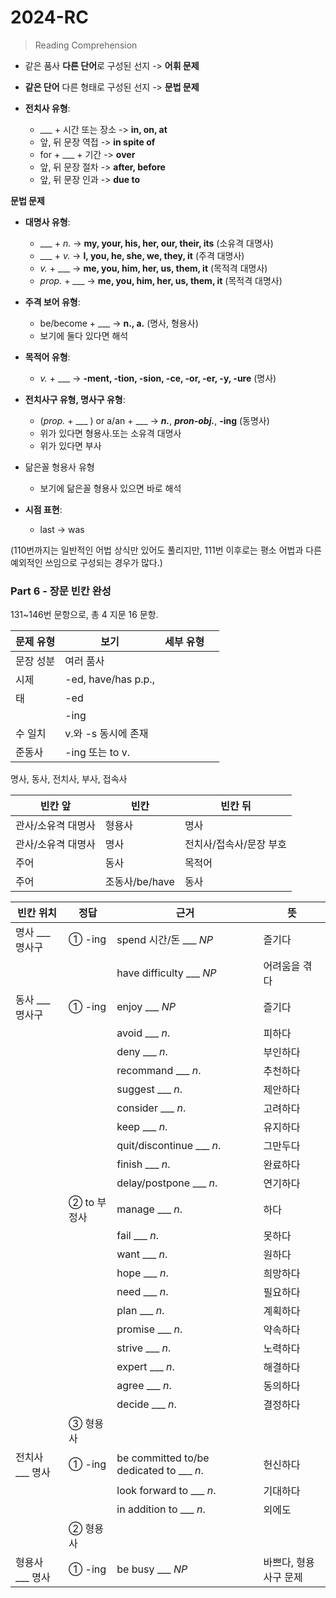 # 2024-RC

> Reading Comprehension

- 같은 품사 **다른 단어**로 구성된 선지 -> **어휘 문제**
- **같은 단어** 다른 형태로 구성된 선지 -> **문법 문제**

- **전치사 유형**:
  - ___ + 시간 또는 장소 -> **in, on, at**
  - 앞, 뒤 문장 역접 -> **in spite of**
  - for + ___ + 기간 -> **over**
  - 앞, 뒤 문장 절차 -> **after, before**
  - 앞, 뒤 문장 인과 -> **due to**

**문법 문제**

- **대명사 유형**:
  - ___ + *n.* -> **my, your, his, her, our, their, its** (소유격 대명사)   
  - ___ + *v.* -> **I, you, he, she, we, they, it** (주격 대명사)   
  - *v.* + ___ -> **me, you, him, her, us, them, it** (목적격 대명사)
  - *prop.* + ___ -> **me, you, him, her, us, them, it** (목적격 대명사)

- **주격 보어 유형**:
  - be/become + ___ -> **n., a.** (명사, 형용사)
  - 보기에 둘다 있다면 해석
 
- **목적어 유형**:
  - *v.* + ___ -> **-ment, -tion, -sion, -ce, -or, -er, -y, -ure** (명사)
 
- **전치사구 유형, 명사구 유형**:
  - (*prop.* + ___ )  or a/an + ___ -> ***n.***, ***pron-obj.***, **-ing** (동명사)
  - 위가 있다면 형용사.또는 소유격 대명사
  - 위가 있다면 부사

- 닮은꼴 형용사 유형
  - 보기에 닮은꼴 형용사 있으면 바로 해석

- **시점 표현**:
  - last -> was
     
(110번까지는 일반적인 어법 상식만 있어도 풀리지만, 111번 이후로는 평소 어법과 다른 예외적인 쓰임으로 구성되는 경우가 많다.)

### Part 6 - 장문 빈칸 완성   

131~146번 문항으로, 총 4 지문 16 문항.



|문제 유형|보기|세부 유형||
|---|---|---|---|
|문장 성분|여러 품사|||
|시제|-ed, have/has p.p., |||
|태|-ed|||
||-ing|||
|수 일치|v.와 -s 동시에 존재|||
|준동사|-ing 또는 to v.|||

명사, 동사, 전치사, 부사, 접속사

|빈칸 앞|빈칸|빈칸 뒤|
|---|---|---|
|관사/소유격 대명사|형용사|명사|
|관사/소유격 대명사|명사|전치사/접속사/문장 부호|
|주어|동사|목적어|
|주어|조동사/be/have|동사|

|빈칸 위치|정답|근거|뜻|
|---|---|---|---|
|명사 ___ 명사구|① -ing|spend 시간/돈 ___ *NP*|즐기다|
|||have difficulty ___ *NP*|어려움을 겪다|
|동사 ___ 명사구|① -ing|enjoy ___ *NP*|즐기다|
|||avoid ___ *n*.|피하다|
|||deny ___ *n*.|부인하다|
|||recommand ___ *n*.|추천하다|
|||suggest ___ *n*.|제안하다|
|||consider ___ *n*.|고려하다|
|||keep ___ *n*.|유지하다|
|||quit/discontinue ___ *n*.|그만두다|
|||finish ___ *n*.|완료하다|
|||delay/postpone ___ *n*.|연기하다|
||② to 부정사|manage ___ *n*.|하다|
|||fail ___ *n*.|못하다|
|||want ___ *n*.|원하다|
|||hope ___ *n*.|희망하다|
|||need ___ *n*.|필요하다|
|||plan ___ *n*.|계획하다|
|||promise ___ *n*.|약속하다|
|||strive ___ *n*.|노력하다|
|||expert ___ *n*.|해결하다|
|||agree ___ *n*.|동의하다|
|||decide ___ *n*.|결정하다|
||③ 형용사|||
|전치사 ___ 명사|① -ing|be committed to/be dedicated to ___ *n*.|헌신하다|
|||look forward to ___ *n*.|기대하다|
|||in addition to ___ *n*.|외에도|
||② 형용사|||
|형용사 ___ 명사|① -ing|be busy ___ *NP*|바쁘다, 형용사구 문제|
